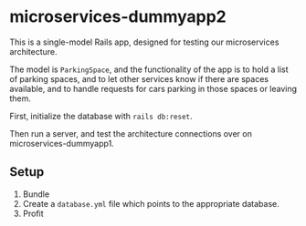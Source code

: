# microservices-dummyapp2

This is a single-model Rails app, designed for testing our microservices architecture.

The model is `ParkingSpace`, and the functionality of the app is to hold a list of parking spaces,
and to let other services know if there are spaces available, and to handle requests for cars parking in those spaces or leaving them.

First, initialize the database with `rails db:reset`.

Then run a server, and test the architecture connections over on microservices-dummyapp1.

## Setup

1. Bundle
1. Create a `database.yml` file which points to the appropriate database.
1. Profit
